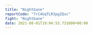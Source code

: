 ```yaml
---
title: "Nightbane"
reportCode: "7rC4GqTLR3pgZQxc"
fight: "Nightbane"
date: 2021-08-01T19:04:53.731000+00:00
---
```

